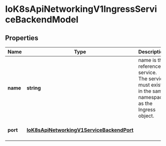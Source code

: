 # IoK8sApiNetworkingV1IngressServiceBackendModel

## Properties

Name | Type | Description | Notes
------------ | ------------- | ------------- | -------------
**name** | **string** | name is the referenced service. The service must exist in the same namespace as the Ingress object. | [default to undefined]
**port** | [**IoK8sApiNetworkingV1ServiceBackendPort**](IoK8sApiNetworkingV1ServiceBackendPort.md) |  | [optional] [default to undefined]


